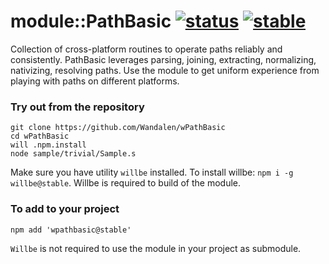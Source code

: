 # module::PathBasic [![status](https://github.com/Wandalen/wPathBasic/actions/workflows/StandardPublish.yml/badge.svg)](https://github.com/Wandalen/wPathBasic/actions/workflows/StandardPublish.yml) [![stable](https://img.shields.io/badge/stability-stable-brightgreen.svg)](https://github.com/emersion/stability-badges#stable)

Collection of cross-platform routines to operate paths reliably and consistently. PathBasic leverages parsing, joining, extracting, normalizing, nativizing, resolving paths. Use the module to get uniform experience from playing with paths on different platforms.

### Try out from the repository

```
git clone https://github.com/Wandalen/wPathBasic
cd wPathBasic
will .npm.install
node sample/trivial/Sample.s
```

Make sure you have utility `willbe` installed. To install willbe: `npm i -g willbe@stable`. Willbe is required to build of the module.

### To add to your project

```
npm add 'wpathbasic@stable'
```

`Willbe` is not required to use the module in your project as submodule.

